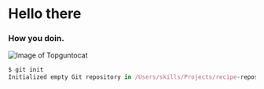 # Hello there
### How you doin.

![Image of Topguntocat](https://octodex.github.com/images/topguntocat.png)

``` Javascript
$ git init
Initialized empty Git repository in /Users/skills/Projects/recipe-repository/.git/
```
